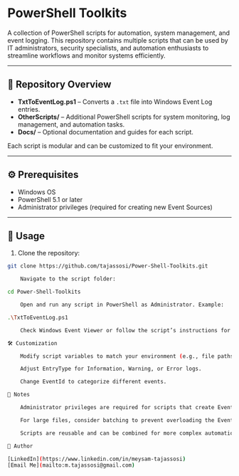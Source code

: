 # PowerShell Toolkits

A collection of PowerShell scripts for automation, system management, and event logging. This repository contains multiple scripts that can be used by IT administrators, security specialists, and automation enthusiasts to streamline workflows and monitor systems efficiently.

---

## 📂 Repository Overview

- **TxtToEventLog.ps1** – Converts a `.txt` file into Windows Event Log entries.  
- **OtherScripts/** – Additional PowerShell scripts for system monitoring, log management, and automation tasks.  
- **Docs/** – Optional documentation and guides for each script.  

Each script is modular and can be customized to fit your environment.

---

## ⚙️ Prerequisites

- Windows OS  
- PowerShell 5.1 or later  
- Administrator privileges (required for creating new Event Sources)  

---

## 🚀 Usage

1. Clone the repository:

```bash
git clone https://github.com/tajassosi/Power-Shell-Toolkits.git

    Navigate to the script folder:

cd Power-Shell-Toolkits

    Open and run any script in PowerShell as Administrator. Example:

.\TxtToEventLog.ps1

    Check Windows Event Viewer or follow the script’s instructions for output.

🛠 Customization

    Modify script variables to match your environment (e.g., file paths, log names, event sources).

    Adjust EntryType for Information, Warning, or Error logs.

    Change EventId to categorize different events.

📄 Notes

    Administrator privileges are required for scripts that create Event Sources.

    For large files, consider batching to prevent overloading the Event Log.

    Scripts are reusable and can be combined for more complex automation workflows.

👤 Author

[LinkedIn](https://www.linkedin.com/in/meysam-tajassosi)
[Email Me](mailto:m.tajassosi@gmail.com)  

